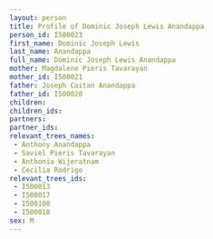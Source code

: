 ```yaml
---
layout: person
title: Profile of Dominic Joseph Lewis Anandappa
person_id: I500023
first_name: Dominic Joseph Lewis
last_name: Anandappa
full_name: Dominic Joseph Lewis Anandappa
mother: Magdalene Pieris Tavarayan
mother_id: I500021
father: Joseph Caitan Anandappa
father_id: I500020
children:
children_ids:
partners:
partner_ids:
relevant_trees_names:
 - Anthony Anandappa
 - Saviel Pieris Tavarayan
 - Anthonia Wijeratnam
 - Cecilia Rodrigo
relevant_trees_ids:
 - I500013
 - I500017
 - I500100
 - I500018
sex: M
---
```


